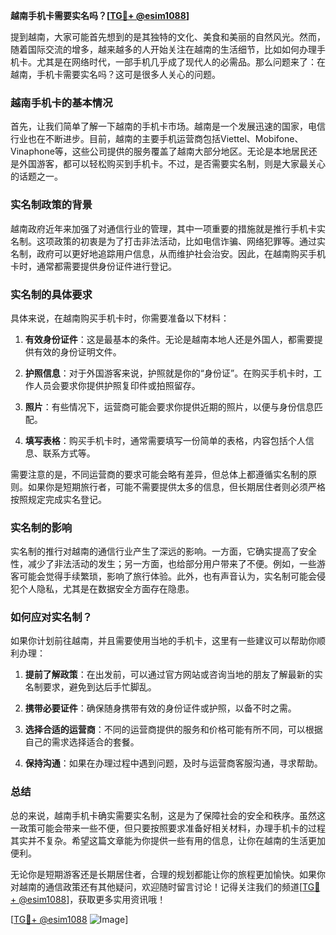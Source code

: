 **越南手机卡需要实名吗？[[TG💪+ @esim1088](https://t.me/s/esim1088)]**

提到越南，大家可能首先想到的是其独特的文化、美食和美丽的自然风光。然而，随着国际交流的增多，越来越多的人开始关注在越南的生活细节，比如如何办理手机卡。尤其是在网络时代，一部手机几乎成了现代人的必需品。那么问题来了：在越南，手机卡需要实名吗？这可是很多人关心的问题。

### 越南手机卡的基本情况

首先，让我们简单了解一下越南的手机卡市场。越南是一个发展迅速的国家，电信行业也在不断进步。目前，越南的主要手机运营商包括Viettel、Mobifone、Vinaphone等，这些公司提供的服务覆盖了越南大部分地区。无论是本地居民还是外国游客，都可以轻松购买到手机卡。不过，是否需要实名制，则是大家最关心的话题之一。

### 实名制政策的背景

越南政府近年来加强了对通信行业的管理，其中一项重要的措施就是推行手机卡实名制。这项政策的初衷是为了打击非法活动，比如电信诈骗、网络犯罪等。通过实名制，政府可以更好地追踪用户信息，从而维护社会治安。因此，在越南购买手机卡时，通常都需要提供身份证件进行登记。

### 实名制的具体要求

具体来说，在越南购买手机卡时，你需要准备以下材料：

1. **有效身份证件**：这是最基本的条件。无论是越南本地人还是外国人，都需要提供有效的身份证明文件。
   
2. **护照信息**：对于外国游客来说，护照就是你的“身份证”。在购买手机卡时，工作人员会要求你提供护照复印件或拍照留存。

3. **照片**：有些情况下，运营商可能会要求你提供近期的照片，以便与身份信息匹配。

4. **填写表格**：购买手机卡时，通常需要填写一份简单的表格，内容包括个人信息、联系方式等。

需要注意的是，不同运营商的要求可能会略有差异，但总体上都遵循实名制的原则。如果你是短期旅行者，可能不需要提供太多的信息，但长期居住者则必须严格按照规定完成实名登记。

### 实名制的影响

实名制的推行对越南的通信行业产生了深远的影响。一方面，它确实提高了安全性，减少了非法活动的发生；另一方面，也给部分用户带来了不便。例如，一些游客可能会觉得手续繁琐，影响了旅行体验。此外，也有声音认为，实名制可能会侵犯个人隐私，尤其是在数据安全方面存在隐患。

### 如何应对实名制？

如果你计划前往越南，并且需要使用当地的手机卡，这里有一些建议可以帮助你顺利办理：

1. **提前了解政策**：在出发前，可以通过官方网站或咨询当地的朋友了解最新的实名制要求，避免到达后手忙脚乱。

2. **携带必要证件**：确保随身携带有效的身份证件或护照，以备不时之需。

3. **选择合适的运营商**：不同的运营商提供的服务和价格可能有所不同，可以根据自己的需求选择适合的套餐。

4. **保持沟通**：如果在办理过程中遇到问题，及时与运营商客服沟通，寻求帮助。

### 总结

总的来说，越南手机卡确实需要实名制，这是为了保障社会的安全和秩序。虽然这一政策可能会带来一些不便，但只要按照要求准备好相关材料，办理手机卡的过程其实并不复杂。希望这篇文章能为你提供一些有用的信息，让你在越南的生活更加便利。

无论你是短期游客还是长期居住者，合理的规划都能让你的旅程更加愉快。如果你对越南的通信政策还有其他疑问，欢迎随时留言讨论！记得关注我们的频道[[TG💪+ @esim1088](https://t.me/s/esim1088)]，获取更多实用资讯哦！

[[TG💪+ @esim1088](https://t.me/s/esim1088) ![Image](https://i.postimg.cc/4NQfJmqS/Snipaste-2025-05-13-00-14-12.png)]